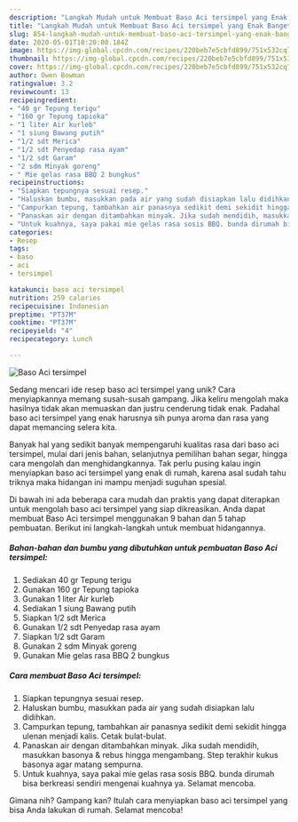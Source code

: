 ```yaml
---
description: "Langkah Mudah untuk Membuat Baso Aci tersimpel yang Enak Banget"
title: "Langkah Mudah untuk Membuat Baso Aci tersimpel yang Enak Banget"
slug: 854-langkah-mudah-untuk-membuat-baso-aci-tersimpel-yang-enak-banget
date: 2020-05-01T10:20:08.184Z
image: https://img-global.cpcdn.com/recipes/220beb7e5cbfd899/751x532cq70/baso-aci-tersimpel-foto-resep-utama.jpg
thumbnail: https://img-global.cpcdn.com/recipes/220beb7e5cbfd899/751x532cq70/baso-aci-tersimpel-foto-resep-utama.jpg
cover: https://img-global.cpcdn.com/recipes/220beb7e5cbfd899/751x532cq70/baso-aci-tersimpel-foto-resep-utama.jpg
author: Owen Bowman
ratingvalue: 3.2
reviewcount: 13
recipeingredient:
- "40 gr Tepung terigu"
- "160 gr Tepung tapioka"
- "1 liter Air kurleb"
- "1 siung Bawang putih"
- "1/2 sdt Merica"
- "1/2 sdt Penyedap rasa ayam"
- "1/2 sdt Garam"
- "2 sdm Minyak goreng"
- " Mie gelas rasa BBQ 2 bungkus"
recipeinstructions:
- "Siapkan tepungnya sesuai resep."
- "Haluskan bumbu, masukkan pada air yang sudah disiapkan lalu didihkan."
- "Campurkan tepung, tambahkan air panasnya sedikit demi sekidit hingga ulenan menjadi kalis. Cetak bulat-bulat."
- "Panaskan air dengan ditambahkan minyak. Jika sudah mendidih, masukkan basonya &amp; rebus hingga mengambang. Step terakhir kukus basonya agar matang sempurna."
- "Untuk kuahnya, saya pakai mie gelas rasa sosis BBQ. bunda dirumah bisa berkreasi sendiri mengenai kuahnya ya. Selamat mencoba."
categories:
- Resep
tags:
- baso
- aci
- tersimpel

katakunci: baso aci tersimpel 
nutrition: 259 calories
recipecuisine: Indonesian
preptime: "PT37M"
cooktime: "PT37M"
recipeyield: "4"
recipecategory: Lunch

---
```



![Baso Aci tersimpel](https://img-global.cpcdn.com/recipes/220beb7e5cbfd899/751x532cq70/baso-aci-tersimpel-foto-resep-utama.jpg)

Sedang mencari ide resep baso aci tersimpel yang unik? Cara menyiapkannya memang susah-susah gampang. Jika keliru mengolah maka hasilnya tidak akan memuaskan dan justru cenderung tidak enak. Padahal baso aci tersimpel yang enak harusnya sih punya aroma dan rasa yang dapat memancing selera kita.

Banyak hal yang sedikit banyak mempengaruhi kualitas rasa dari baso aci tersimpel, mulai dari jenis bahan, selanjutnya pemilihan bahan segar, hingga cara mengolah dan menghidangkannya. Tak perlu pusing kalau ingin menyiapkan baso aci tersimpel yang enak di rumah, karena asal sudah tahu triknya maka hidangan ini mampu menjadi suguhan spesial.




Di bawah ini ada beberapa cara mudah dan praktis yang dapat diterapkan untuk mengolah baso aci tersimpel yang siap dikreasikan. Anda dapat membuat Baso Aci tersimpel menggunakan 9 bahan dan 5 tahap pembuatan. Berikut ini langkah-langkah untuk membuat hidangannya.

<!--inarticleads1-->

##### Bahan-bahan dan bumbu yang dibutuhkan untuk pembuatan Baso Aci tersimpel:

1. Sediakan 40 gr Tepung terigu
1. Gunakan 160 gr Tepung tapioka
1. Gunakan 1 liter Air kurleb
1. Sediakan 1 siung Bawang putih
1. Siapkan 1/2 sdt Merica
1. Gunakan 1/2 sdt Penyedap rasa ayam
1. Siapkan 1/2 sdt Garam
1. Gunakan 2 sdm Minyak goreng
1. Gunakan  Mie gelas rasa BBQ 2 bungkus




<!--inarticleads2-->

##### Cara membuat Baso Aci tersimpel:

1. Siapkan tepungnya sesuai resep.
1. Haluskan bumbu, masukkan pada air yang sudah disiapkan lalu didihkan.
1. Campurkan tepung, tambahkan air panasnya sedikit demi sekidit hingga ulenan menjadi kalis. Cetak bulat-bulat.
1. Panaskan air dengan ditambahkan minyak. Jika sudah mendidih, masukkan basonya &amp; rebus hingga mengambang. Step terakhir kukus basonya agar matang sempurna.
1. Untuk kuahnya, saya pakai mie gelas rasa sosis BBQ. bunda dirumah bisa berkreasi sendiri mengenai kuahnya ya. Selamat mencoba.




Gimana nih? Gampang kan? Itulah cara menyiapkan baso aci tersimpel yang bisa Anda lakukan di rumah. Selamat mencoba!
